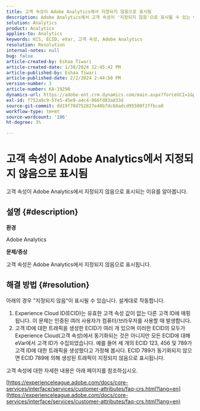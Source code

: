 ```yaml
---
title: 고객 속성이 Adobe Analytics에서 지정되지 않음으로 표시됨
description: Adobe Analytics에서 고객 속성이 '지정되지 않음'으로 표시될 수 있는 이유를 알아봅니다.
solution: Analytics
product: Analytics
applies-to: Analytics
keywords: KCS, ECID, eVar, 고객 속성, Adobe Analytics
resolution: Resolution
internal-notes: null
bug: false
article-created-by: Eshaa Tiwari
article-created-date: 1/30/2024 12:45:42 PM
article-published-by: Eshaa Tiwari
article-published-date: 2/2/2024 2:44:50 PM
version-number: 3
article-number: KA-19298
dynamics-url: https://adobe-ent.crm.dynamics.com/main.aspx?forceUCI=1&pagetype=entityrecord&etn=knowledgearticle&id=c3dde878-6dbf-ee11-9079-6045bd006268
exl-id: f752a9c9-57e5-45e9-a4c4-066fd83ad33d
source-git-commit: dd19f78d752827e48b7dc68adcd95500f2ffbca0
workflow-type: tm+mt
source-wordcount: '186'
ht-degree: 3%

---
```


# 고객 속성이 Adobe Analytics에서 지정되지 않음으로 표시됨


고객 속성이 Adobe Analytics에서 지정되지 않음으로 표시되는 이유를 알아봅니다.

## 설명 {#description}


<b>환경</b>

Adobe Analytics

<b>문제/증상</b>

고객 속성은 Adobe Analytics에서 지정되지 않음으로 표시됩니다.


## 해결 방법 {#resolution}




아래의 경우 &quot;지정되지 않음&quot;이 표시될 수 있습니다. 설계대로 작동합니다.

1. Experience Cloud ID(ECID)는 유효한 고객 속성 값이 없는 다른 고객 ID에 매핑됩니다. 이 문제는 인증된 여러 사용자가 컴퓨터/브라우저를 사용할 때 발생합니다.
2. 고객 ID에 대한 트래픽을 생성한 ECID가 여러 개 있으며 이러한 ECID의 모두가 Experience Cloud(고객 속성)에서 동기화되는 것은 아니지만 모든 ECID에 대해 eVar에서 고객 ID가 수집되었습니다. 예를 들어 세 개의 ECID 123, 456 및 789가 고객 ID에 대한 트래픽을 생성했다고 가정해 봅시다. ECID 789가 동기화되지 않으면 ECID 789에 의해 생성된 트래픽이 지정되지 않음으로 표시됩니다.




고객 속성에 대한 자세한 내용은 아래 페이지를 참조하십시오.

[https://experienceleague.adobe.com/docs/core-services/interface/services/customer-attributes/faq-crs.html?lang=en](https://experienceleague.adobe.com/docs/core-services/interface/services/customer-attributes/faq-crs.html?lang=en)
